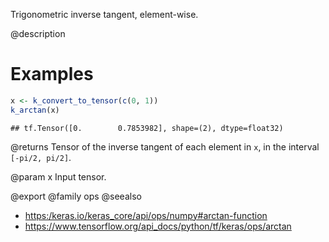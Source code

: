 Trigonometric inverse tangent, element-wise.

@description

# Examples

```r
x <- k_convert_to_tensor(c(0, 1))
k_arctan(x)
```

```
## tf.Tensor([0.        0.7853982], shape=(2), dtype=float32)
```

@returns
Tensor of the inverse tangent of each element in `x`, in the interval
`[-pi/2, pi/2]`.

@param x Input tensor.

@export
@family ops
@seealso
+ <https:/keras.io/keras_core/api/ops/numpy#arctan-function>
+ <https://www.tensorflow.org/api_docs/python/tf/keras/ops/arctan>
